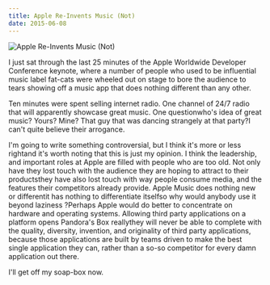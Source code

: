 ```yaml
---
title: Apple Re-Invents Music (Not)
date: 2015-06-08
---
```


![Apple Re-Invents Music (Not)](https://source.unsplash.com/di8ognBauG0/1600x900)

I just sat through the last 25 minutes of the Apple Worldwide Developer Conference keynote, where a number of people who used to be influential music label fat-cats were wheeled out on stage to bore the audience to tears showing off a music app that does nothing different than any other.

Ten minutes were spent selling internet radio. One channel of 24/7 radio that will apparently showcase great music. One questionwho's idea of great music? Yours? Mine? That guy that was dancing strangely at that party?I can't quite believe their arrogance.

I'm going to write something controversial, but I think it's more or less rightand it's worth noting that this is just my opinion. I think the leadership, and important roles at Apple are filled with people who are too old. Not only have they lost touch with the audience they are hoping to attract to their productsthey have also lost touch with way people consume media, and the features their competitors already provide. Apple Music does nothing new or differentit has nothing to differentiate itselfso why would anybody use it beyond laziness ?Perhaps Apple would do better to concentrate on hardware and operating systems. Allowing third party applications on a platform opens Pandora's Box reallythey will never be able to complete with the quality, diversity, invention, and originality of third party applications, because those applications are built by teams driven to make the best single application they can, rather than a so-so competitor for every damn application out there.

I'll get off my soap-box now.
